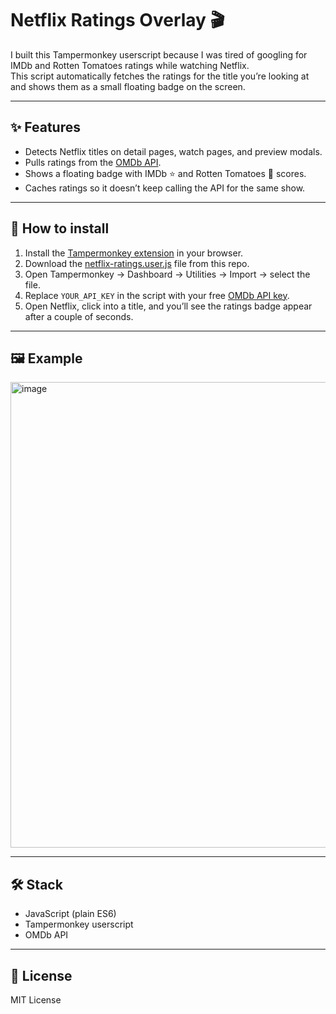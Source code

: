 # Netflix Ratings Overlay 🎬

I built this Tampermonkey userscript because I was tired of googling for IMDb and Rotten Tomatoes ratings while watching Netflix.  
This script automatically fetches the ratings for the title you’re looking at and shows them as a small floating badge on the screen.

---

## ✨ Features
- Detects Netflix titles on detail pages, watch pages, and preview modals.
- Pulls ratings from the [OMDb API](https://www.omdbapi.com/).
- Shows a floating badge with IMDb ⭐ and Rotten Tomatoes 🍅 scores.
- Caches ratings so it doesn’t keep calling the API for the same show.

---

## 🚀 How to install
1. Install the [Tampermonkey extension](https://www.tampermonkey.net/) in your browser.
2. Download the [netflix-ratings.user.js](./netflix-ratings.user.js) file from this repo.
3. Open Tampermonkey → Dashboard → Utilities → Import → select the file.
4. Replace `YOUR_API_KEY` in the script with your free [OMDb API key](https://www.omdbapi.com/apikey.aspx).
5. Open Netflix, click into a title, and you’ll see the ratings badge appear after a couple of seconds.

---

## 🖼️ Example

<img width="1374" height="745" alt="image" src="https://github.com/user-attachments/assets/3e82b7e1-a415-4b6c-897e-0f5c3402189d" />

---

## 🛠️ Stack
- JavaScript (plain ES6)
- Tampermonkey userscript
- OMDb API

---

## 📜 License
MIT License
